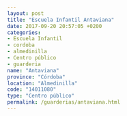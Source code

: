 ```yaml
---
layout: post
title: "Escuela Infantil Antaviana"
date: 2017-09-20 20:57:05 +0200
categories:
- Escuela Infantil
- cordoba
- almedinilla
- Centro público
- guarderia
name: "Antaviana"
province: "Córdoba"
location: "Almedinilla"
code: "14011080"
type: "Centro público"
permalink: /guarderias/antaviana.html
---
```

